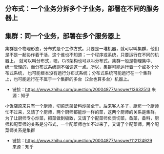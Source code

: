 ## 分布式：一个业务分拆多个子业务，部署在不同的服务器上
## 集群：同一个业务，部署在多个服务器上

集群是个物理形态，分布式是个工作方式。只要是一堆机器，就可以叫集群，他们是不是一起协作着干活，这个谁也不知道；一个程序或系统，只要运行在不同的机器上，
就可以叫分布式，嗯，C/S架构也可以叫分布式。集群一般是物理集中、统一管理的，而分布式系统则不强调这一点。所以，集群可能运行着一个或多个分布式系统，
也可能根本没有运行分布式系统；分布式系统可能运行在一个集群上，也可能运行在不属于一个集群的多台（2台也算多台）机器上。  
 *  链接：https://www.zhihu.com/question/20004877/answer/13632513
    来源：知乎

小饭店原来只有一个厨师，切菜洗菜备料炒菜全干。后来客人多了，厨房一个厨师忙不过来，又请了个厨师，两个厨师都能炒一样的菜，这两个厨师的关系是集群。为了让厨师专心炒菜，把菜做到极致，又请了个配菜师负责切菜，备菜，备料，厨师和配菜师的关系是分布式，一个配菜师也忙不过来了，又请了个配菜师，两个配菜师关系是集群
* 链接：https://www.zhihu.com/question/20004877/answer/112124929  
  来源：知乎
